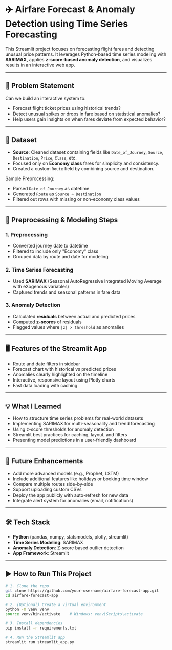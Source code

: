 # ✈️ Airfare Forecast & Anomaly Detection using Time Series Forecasting

This Streamlit project focuses on forecasting flight fares and detecting unusual price patterns. It leverages Python-based time series modeling with **SARIMAX**, applies **z-score-based anomaly detection**, and visualizes results in an interactive web app.

---

## 📌 Problem Statement

Can we build an interactive system to:
- Forecast flight ticket prices using historical trends?
- Detect unusual spikes or drops in fare based on statistical anomalies?
- Help users gain insights on when fares deviate from expected behavior?

---

## 🧾 Dataset

- **Source**: Cleaned dataset containing fields like `Date_of_Journey`, `Source`, `Destination`, `Price`, `Class`, etc.
- Focused only on **Economy class** fares for simplicity and consistency.
- Created a custom `Route` field by combining source and destination.

Sample Preprocessing:
- Parsed `Date_of_Journey` as datetime
- Generated `Route` as `Source ➜ Destination`
- Filtered out rows with missing or non-economy class values

---

## 🔧 Preprocessing & Modeling Steps

### 1. Preprocessing
- Converted journey date to datetime
- Filtered to include only "Economy" class
- Grouped data by route and date for modeling

### 2. Time Series Forecasting
- Used **SARIMAX** (Seasonal AutoRegressive Integrated Moving Average with eXogenous variables)  
- Captured trends and seasonal patterns in fare data

### 3. Anomaly Detection
- Calculated **residuals** between actual and predicted prices
- Computed **z-scores** of residuals
- Flagged values where `|z| > threshold` as anomalies

---

## 🖥️ Features of the Streamlit App

- Route and date filters in sidebar
- Forecast chart with historical vs predicted prices
- Anomalies clearly highlighted on the timeline
- Interactive, responsive layout using Plotly charts
- Fast data loading with caching

---

## 💡 What I Learned

- How to structure time series problems for real-world datasets
- Implementing SARIMAX for multi-seasonality and trend forecasting
- Using z-score thresholds for anomaly detection
- Streamlit best practices for caching, layout, and filters
- Presenting model predictions in a user-friendly dashboard

---

## 🔮 Future Enhancements

- Add more advanced models (e.g., Prophet, LSTM)
- Include additional features like holidays or booking time window
- Compare multiple routes side-by-side
- Support uploading custom CSVs
- Deploy the app publicly with auto-refresh for new data
- Integrate alert system for anomalies (email, notifications)

---

## 🛠 Tech Stack

- **Python** (pandas, numpy, statsmodels, plotly, streamlit)
- **Time Series Modeling**: SARIMAX
- **Anomaly Detection**: Z-score based outlier detection
- **App Framework**: Streamlit

---

## ▶️ How to Run This Project

```bash
# 1. Clone the repo
git clone https://github.com/your-username/airfare-forecast-app.git
cd airfare-forecast-app

# 2. (Optional) Create a virtual environment
python -m venv venv
source venv/bin/activate    # Windows: venv\Scripts\activate

# 3. Install dependencies
pip install -r requirements.txt

# 4. Run the Streamlit app
streamlit run streamlit_app.py
